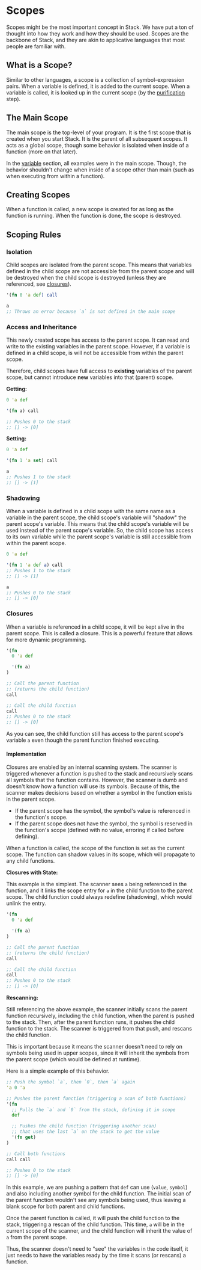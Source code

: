 # Scopes

Scopes might be the most important concept in Stack. We have put a ton of thought into how they work and how they should be used. Scopes are the backbone of Stack, and they are akin to applicative languages that most people are familiar with.

## What is a Scope?

Similar to other languages, a scope is a collection of symbol-expression pairs. When a variable is defined, it is added to the current scope. When a variable is called, it is looked up in the current scope (by the [purification](/glossary.html#purification) step).

## The Main Scope

The main scope is the top-level of your program. It is the first scope that is created when you start Stack. It is the parent of all subsequent scopes. It acts as a global scope, though some behavior is isolated when inside of a function (more on that later).

In the [variable](/introduction/variables.html) section, all examples were in the main scope. Though, the behavior shouldn't change when inside of a scope other than main (such as when executing from within a function).

## Creating Scopes

When a function is called, a new scope is created for as long as the function is running. When the function is done, the scope is destroyed.

## Scoping Rules

### Isolation

Child scopes are isolated from the parent scope. This means that variables defined in the child scope are not accessible from the parent scope and will be destroyed when the child scope is destroyed (unless they are referenced, see [closures](#closures)).

```clojure
'(fn 0 'a def) call

a
;; Throws an error because `a` is not defined in the main scope
```

### Access and Inheritance

This newly created scope has access to the parent scope. It can read and write to the existing variables in the parent scope. However, if a variable is defined in a child scope, is will not be accessible from within the parent scope.

Therefore, child scopes have full access to **existing** variables of the parent scope, but cannot introduce **new** variables into that (parent) scope.

**Getting:**

```clojure
0 'a def

'(fn a) call

;; Pushes 0 to the stack
;; [] -> [0]
```

**Setting:**

```clojure
0 'a def

'(fn 1 'a set) call

a
;; Pushes 1 to the stack
;; [] -> [1]
```

### Shadowing

When a variable is defined in a child scope with the same name as a variable in the parent scope, the child scope's variable will "shadow" the parent scope's variable. This means that the child scope's variable will be used instead of the parent scope's variable. So, the child scope has access to its own variable while the parent scope's variable is still accessible from within the parent scope.

```clojure
0 'a def

'(fn 1 'a def a) call
;; Pushes 1 to the stack
;; [] -> [1]

a
;; Pushes 0 to the stack
;; [] -> [0]
```

### Closures

When a variable is referenced in a child scope, it will be kept alive in the parent scope. This is called a closure. This is a powerful feature that allows for more dynamic programming.

```clojure
'(fn
  0 'a def

  '(fn a)
)

;; Call the parent function
;; (returns the child function)
call

;; Call the child function
call
;; Pushes 0 to the stack
;; [] -> [0]
```

As you can see, the child function still has access to the parent scope's variable `a` even though the parent function finished executing.

#### Implementation

Closures are enabled by an internal scanning system. The scanner is triggered whenever a function is pushed to the stack and recursively scans all symbols that the function contains. However, the scanner is dumb and doesn't know how a function will use its symbols. Because of this, the scanner makes decisions based on whether a symbol in the function exists in the parent scope.

- If the parent scope has the symbol, the symbol's value is referenced in the function's scope.
- If the parent scope does not have the symbol, the symbol is reserved in the function's scope (defined with no value, erroring if called before defining).

When a function is called, the scope of the function is set as the current scope. The function can shadow values in its scope, which will propagate to any child functions.

**Closures with State:**

This example is the simplest. The scanner sees `a` being referenced in the function, and it links the scope entry for `a` in the child function to the parent scope. The child function could always redefine (shadowing), which would unlink the entry.

```clojure
'(fn
  0 'a def

  '(fn a)
)

;; Call the parent function
;; (returns the child function)
call

;; Call the child function
call
;; Pushes 0 to the stack
;; [] -> [0]
```

**Rescanning:**

Still referencing the above example, the scanner initially scans the parent function recursively, including the child function, when the parent is pushed to the stack. Then, after the parent function runs, it pushes the child function to the stack. The scanner is triggered from that push, and rescans the child function.

This is important because it means the scanner doesn't need to rely on symbols being used in upper scopes, since it will inherit the symbols from the parent scope (which would be defined at runtime).

Here is a simple example of this behavior.

```clojure
;; Push the symbol `a`, then `0`, then `a` again
'a 0 'a

;; Pushes the parent function (triggering a scan of both functions)
'(fn
  ;; Pulls the `a` and `0` from the stack, defining it in scope
  def

  ;; Pushes the child function (triggering another scan)
  ;; that uses the last `a` on the stack to get the value
  '(fn get)
)

;; Call both functions
call call

;; Pushes 0 to the stack
;; [] -> [0]
```

In this example, we are pushing a pattern that `def` can use (`value`, `symbol`) and also including another symbol for the child function. The initial scan of the parent function wouldn't see any symbols being used, thus leaving a blank scope for both parent and child functions.

Once the parent function is called, it will push the child function to the stack, triggering a rescan of the child function. This time, `a` will be in the current scope of the scanner, and the child function will inherit the value of `a` from the parent scope.

Thus, the scanner doesn't need to "see" the variables in the code itself, it just needs to have the variables ready by the time it scans (or rescans) a function.